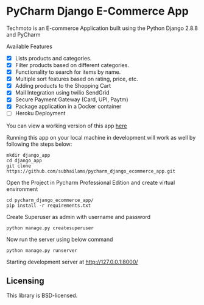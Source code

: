 # PyCharm Django E-Commerce App

Techmoto is an E-commerce Application built using the Python Django 2.8.8 and PyCharm

Available Features

- [x] Lists products and categories.
- [x] Filter products based on different categories.
- [x] Functionality to search for items by name.
- [x] Multiple sort features based on rating, price, etc.
- [x] Adding products to the Shopping Cart
- [x] Mail Integration using twilio SendGrid
- [x] Secure Payment Gateway (Card, UPI, Paytm)
- [x] Package application in a Docker container
- [ ] Heroku Deployment

You can view a working version of this app
[here](https://youtu.be/Rr4EOIpiMnM)

Running this app on your local machine in development will work as
well by following the steps below:


```
mkdir django_app
cd django_app
git clone https://github.com/subhailams/pycharm_django_ecommerce_app.git
```

Open the Project in Pycharm Professional Edition and create virtual environment

```
cd pycharm_django_ecommerce_app/
pip install -r requirements.txt
```
Create Superuser as admin with username and password
```
python manage.py createsuperuser
```

Now run the server using below command
```
python manage.py runserver
```

Starting development server at http://127.0.0.1:8000/

## Licensing

This library is BSD-licensed.

